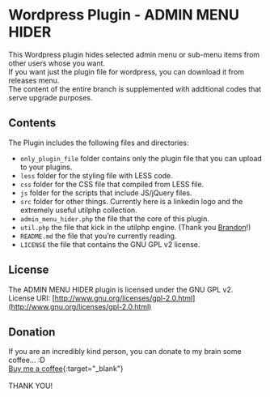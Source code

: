 # Wordpress Plugin - ADMIN MENU HIDER

This Wordpress plugin hides selected admin menu or sub-menu items from other users whose you want. \
If you want just the plugin file for wordpress, you can download it from releases menu. \
The content of the entire branch is supplemented with additional codes that serve upgrade purposes.

## Contents

The Plugin includes the following files and directories:

* `only_plugin_file` folder contains only the plugin file that you can upload to your plugins.
* `less` folder for the styling file with LESS code.
* `css` folder for the CSS file that compiled from LESS file.
* `js` folder for the scripts that include JS/jQuery files.
* `src` folder for other things. Currently here is a linkedin logo and the extremely useful utilphp collection.
* `admin_menu_hider.php` the file that the core of this plugin.
* `util.php` the file that kick in the utilphp engine. (Thank you [Brandon](https://github.com/brandonwamboldt)!)
* `README.md` the file that you’re currently reading.
* `LICENSE` the file that contains the GNU GPL v2 license.

## License

The ADMIN MENU HIDER plugin is licensed under the GNU GPL v2. \
License URI: [http://www.gnu.org/licenses/gpl-2.0.html](http://www.gnu.org/licenses/gpl-2.0.html)

## Donation

If you are an incredibly kind person, you can donate to my brain some coffee... :D \
[Buy me a coffee](https://www.buymeacoffee.com/harciropi){:target="_blank"} \
<br>
THANK YOU!
